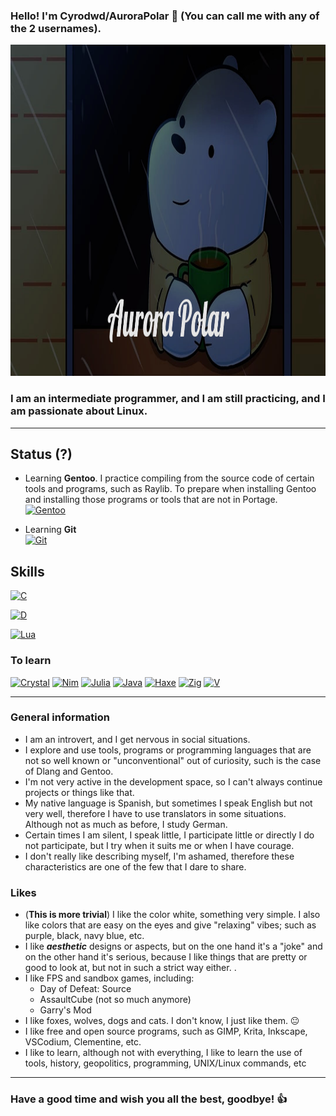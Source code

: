 ### Hello! I'm Cyrodwd/AuroraPolar 🤌 (You can call me with any of the 2 usernames).

<!-- Basic Banner, Fixed the text "AuroraBear" changing it now to AuroraPolar -->
<a href="https://github.com/Cyrodwd" rel="noreferrer"><img src="banner/aurorapolar.jpeg" width="1280" height="530"/></a>

### I am an intermediate programmer, and I am still practicing, and I am passionate about Linux.

-----------------
## Status (?)
* Learning **Gentoo**. I practice compiling from the source code of certain tools and programs, such as Raylib. To prepare when installing Gentoo and installing those programs or tools that are not in Portage.<br>
<a href="https://www.gentoo.org/" rel="noreferrer"><img src="https://cdn.jsdelivr.net/gh/devicons/devicon@latest/icons/gentoo/gentoo-original.svg" width="40" height="36" alt="Gentoo"/></a>

* Learning **Git**<br>
<a href="https://git-scm.com/" rel="noreferrer"><img src="https://cdn.jsdelivr.net/gh/devicons/devicon@latest/icons/git/git-original.svg" width="40" height="36" alt="Git"/></a>

## Skills
<p align="left">
 
<!--C-->
<a href="https://learn.microsoft.com/en-us/cpp/?view=msvc-170" rel="noreferrer"><img src="https://cdn.jsdelivr.net/gh/devicons/devicon@latest/icons/c/c-original.svg" width="36" height="36" alt="C"/></a>
<!--D-->
<a href="https://dlang.org" rel="noreferrer"><img src="https://upload.wikimedia.org/wikipedia/commons/2/24/D_Programming_Language_logo.svg" width="36" height="32" alt="D"/></a>
<!--Lua-->
<a href="https://www.lua.org/" rel="noreferrer"><img src="https://cdn.jsdelivr.net/gh/devicons/devicon@latest/icons/lua/lua-original.svg" width="36" height="32" alt="Lua"/></a></p>

<!--Languages to learn-->
### To learn
<p align="left">
<!--Crystal-->
<a href="https://crystal-lang.org/" rel="noreferrer"><img src="https://cdn.jsdelivr.net/gh/devicons/devicon@latest/icons/crystal/crystal-original.svg" width="36" height="32" alt="Crystal"/></a>
<!--Nim-->
<a href="https://nim-lang.org/" rel="noreferrer"><img src="https://cdn.jsdelivr.net/gh/devicons/devicon@latest/icons/nim/nim-original.svg" width="36" height="32" alt="Nim"/></a>
<!--Julia-->
<a href="https://julialang.org/" rel="noreferrer"><img src="https://cdn.jsdelivr.net/gh/devicons/devicon@latest/icons/julia/julia-original.svg" width="36" height="32" alt="Julia"/></a>
<!--Java-->
<a href="https://www.java.com/es/" rel="noreferrer"><img src="https://cdn.jsdelivr.net/gh/devicons/devicon@latest/icons/java/java-original.svg" width="36" height="32" alt="Java"/></a>
<!--Haxe-->
<a href="https://haxe.org/" rel="noreferrer"><img src="https://cdn.jsdelivr.net/gh/devicons/devicon@latest/icons/haxe/haxe-original.svg" width="36" height="32" alt="Haxe"/></a>
<!--Zig-->
<a href="https://ziglang.org/" rel="noreferrer"><img src="https://cdn.jsdelivr.net/gh/devicons/devicon@latest/icons/zig/zig-original-wordmark.svg" width="36" height="32" alt="Zig"/></a>
<!--Vlang-->
<a href="https://vlang.io/" rel="noreferrer"><img src="https://www.svgrepo.com/show/374170/vlang.svg" width="38" height="35" alt="V"/></a></p>

-----------------------------
<!-- Personal Information -->
### General information
* I am an introvert, and I get nervous in social situations.
* I explore and use tools, programs or programming languages ​​that are not so well known or "unconventional" out of curiosity, such is the case of Dlang and Gentoo.
* I'm not very active in the development space, so I can't always continue projects or things like that.
* My native language is Spanish, but sometimes I speak English but not very well, therefore I have to use translators in some situations. Although not as much as before, I study German.
* Certain times I am silent, I speak little, I participate little or directly I do not participate, but I try when it suits me or when I have courage.
* I don't really like describing myself, I'm ashamed, therefore these characteristics are one of the few that I dare to share.

### Likes
* (**This is more trivial**) I like the color white, something very simple. I also like colors that are easy on the eyes and give "relaxing" vibes; such as purple, black, navy blue, etc.
* I like ***aesthetic*** designs or aspects, but on the one hand it's a "joke" and on the other hand it's serious, because I like things that are pretty or good to look at, but not in such a strict way either. .
* I like FPS and sandbox games, including:
  * Day of Defeat: Source
  * AssaultCube (not so much anymore)
  * Garry's Mod
* I like foxes, wolves, dogs and cats. I don't know, I just like them. 😐
* I like free and open source programs, such as GIMP, Krita, Inkscape, VSCodium, Clementine, etc.
* I like to learn, although not with everything, I like to learn the use of tools, history, geopolitics, programming, UNIX/Linux commands, etc

--------------------------------------------------------------------------------
### Have a good time and wish you all the best, goodbye! 👍
